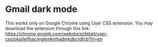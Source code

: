 # Gmail dark mode
This works only on Google Chrome using User CSS extension. You may download the extension through this link:
https://chrome.google.com/webstore/detail/user-css/okpjlejfhacmgjkmknjhadmkdbcldfcb?hl=en
